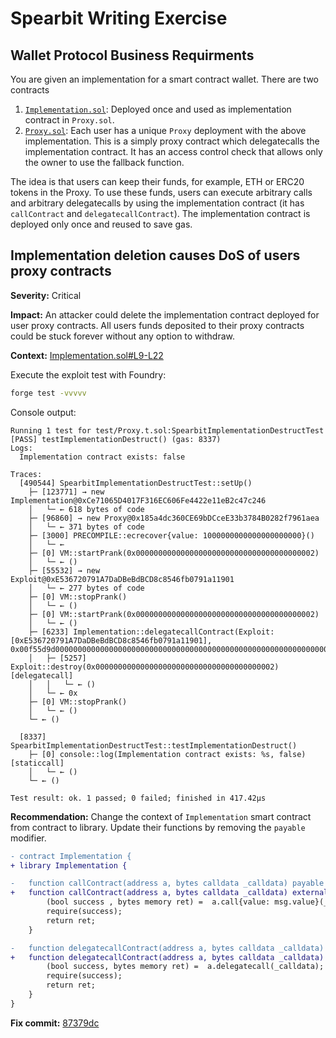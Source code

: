 # Spearbit Writing Exercise

## Wallet Protocol Business Requirments

You are given an implementation for a smart contract wallet. There are two contracts

1. [`Implementation.sol`](contracts/Implementation.sol): Deployed once and used as implementation contract in `Proxy.sol`.
2. [`Proxy.sol`](contracts/Proxy.sol): Each user has a unique `Proxy` deployment with the above implementation. This is a simply proxy contract which delegatecalls the implementation contract. It has an access control check that allows only the owner to use the fallback function.

The idea is that users can keep their funds, for example, ETH or ERC20 tokens in the Proxy. To use these funds, users can execute arbitrary calls and arbitrary delegatecalls by using the implementation contract (it has `callContract` and `delegatecallContract`). The implementation contract is deployed only once and reused to save gas.

## Implementation deletion causes DoS of users proxy contracts

**Severity:** Critical

**Impact:** 
An attacker could delete the implementation contract deployed for user proxy contracts. All users funds deposited to their proxy contracts could be stuck forever without any option to withdraw.

**Context:** [Implementation.sol#L9-L22](https://github.com/shabarkin/writing-exercise/blob/develop/src/Implementation.sol#L9-L22)


Execute the exploit test with Foundry:

```bash
forge test -vvvvv
```

Console output:
```log
Running 1 test for test/Proxy.t.sol:SpearbitImplementationDestructTest
[PASS] testImplementationDestruct() (gas: 8337)
Logs:
  Implementation contract exists: false

Traces:
  [490544] SpearbitImplementationDestructTest::setUp() 
    ├─ [123771] → new Implementation@0xCe71065D4017F316EC606Fe4422e11eB2c47c246
    │   └─ ← 618 bytes of code
    ├─ [96860] → new Proxy@0x185a4dc360CE69bDCceE33b3784B0282f7961aea
    │   └─ ← 371 bytes of code
    ├─ [3000] PRECOMPILE::ecrecover{value: 1000000000000000000000}() 
    │   └─ ← 
    ├─ [0] VM::startPrank(0x0000000000000000000000000000000000000002) 
    │   └─ ← ()
    ├─ [55532] → new Exploit@0xE536720791A7DaDBeBdBCD8c8546fb0791a11901
    │   └─ ← 277 bytes of code
    ├─ [0] VM::stopPrank() 
    │   └─ ← ()
    ├─ [0] VM::startPrank(0x0000000000000000000000000000000000000002) 
    │   └─ ← ()
    ├─ [6233] Implementation::delegatecallContract(Exploit: [0xE536720791A7DaDBeBdBCD8c8546fb0791a11901], 0x00f55d9d0000000000000000000000000000000000000000000000000000000000000002) 
    │   ├─ [5257] Exploit::destroy(0x0000000000000000000000000000000000000002) [delegatecall]
    │   │   └─ ← ()
    │   └─ ← 0x
    ├─ [0] VM::stopPrank() 
    │   └─ ← ()
    └─ ← ()

  [8337] SpearbitImplementationDestructTest::testImplementationDestruct() 
    ├─ [0] console::log(Implementation contract exists: %s, false) [staticcall]
    │   └─ ← ()
    └─ ← ()

Test result: ok. 1 passed; 0 failed; finished in 417.42µs
```


**Recommendation:**
Change the context of `Implementation` smart contract from contract to library. Update their functions by removing the `payable` 
modifier.

```diff
- contract Implementation {
+ library Implementation {

-   function callContract(address a, bytes calldata _calldata) payable external returns (bytes memory) {
+   function callContract(address a, bytes calldata _calldata) external returns (bytes memory) {
        (bool success , bytes memory ret) =  a.call{value: msg.value}(_calldata);
        require(success);
        return ret;
    }

-   function delegatecallContract(address a, bytes calldata _calldata) payable external returns (bytes memory) {
+   function delegatecallContract(address a, bytes calldata _calldata) external returns (bytes memory) {
        (bool success, bytes memory ret) =  a.delegatecall(_calldata);
        require(success);
        return ret;
    }
}
```

**Fix commit:** [87379dc](https://github.com/shabarkin/writing-exercise/commit/87379dc56ce658334e1dd367020aed16e6cdf0d5)

